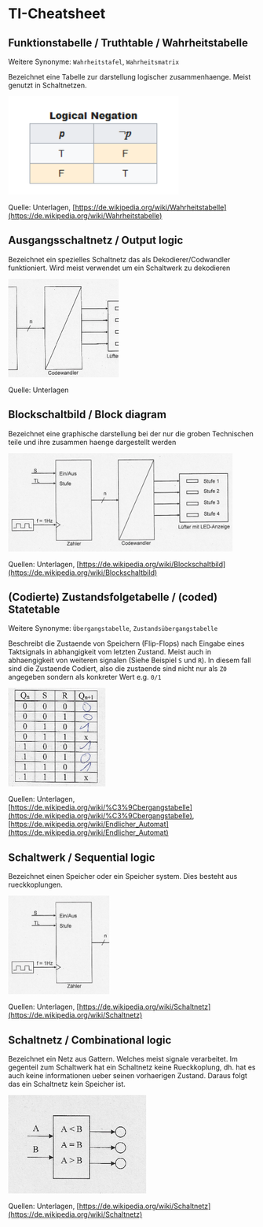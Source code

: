 # TI-Cheatsheet

## Funktionstabelle / Truthtable / Wahrheitstabelle

Weitere Synonyme: `Wahrheitstafel`, `Wahrheitsmatrix`

Bezeichnet eine Tabelle zur darstellung logischer zusammenhaenge. Meist genutzt in Schaltnetzen.<br>

<a href="truthtable.png"><img src="truthtable.png" height=200px/></a>

Quelle: Unterlagen, [https://de.wikipedia.org/wiki/Wahrheitstabelle](https://de.wikipedia.org/wiki/Wahrheitstabelle)

## Ausgangsschaltnetz / Output logic

Bezeichnet ein spezielles Schaltnetz das als Dekodierer/Codwandler funktioniert. Wird meist verwendet um ein Schaltwerk zu dekodieren<br>

<a href="outputlogic.jpg"><img src="outputlogic.jpg" height=200px/></a>

Quelle: Unterlagen

## Blockschaltbild  / Block diagram

Bezeichnet eine graphische darstellung bei der nur die groben Technischen teile und ihre zusammen haenge dargestellt werden<br>

<a href="blockdiagram.jpg"><img src="blockdiagram.jpg" height=200px/></a>

Quellen: Unterlagen, [https://de.wikipedia.org/wiki/Blockschaltbild](https://de.wikipedia.org/wiki/Blockschaltbild)

## (Codierte) Zustandsfolgetabelle / (coded) Statetable
Weitere Synonyme: `Übergangstabelle`, `Zustandsübergangstabelle`<br>

Beschreibt die Zustaende von Speichern (Flip-Flops) nach Eingabe eines Taktsignals in abhangigkeit vom letzten Zustand. Meist auch in abhaengigkeit von weiteren signalen (Siehe Beispiel `S` und `R`). In diesem fall sind die Zustaende Codiert, also die zustaende sind nicht nur als `Z0` angegeben sondern als konkreter Wert e.g. `0/1`<br>

<a href="statetable.jpg"><img src="statetable.jpg" height=200px/></a>

Quellen: Unterlagen, [https://de.wikipedia.org/wiki/%C3%9Cbergangstabelle](https://de.wikipedia.org/wiki/%C3%9Cbergangstabelle), [https://de.wikipedia.org/wiki/Endlicher_Automat](https://de.wikipedia.org/wiki/Endlicher_Automat)

## Schaltwerk / Sequential logic

Bezeichnet einen Speicher oder ein Speicher system. Dies besteht aus rueckkoplungen.<br>

<a href="sequentiallogic.jpg"><img src="sequentiallogic.jpg" height=200px/></a>


Quellen: Unterlagen, [https://de.wikipedia.org/wiki/Schaltnetz](https://de.wikipedia.org/wiki/Schaltnetz)

## Schaltnetz / Combinational logic

Bezeichnet ein Netz aus Gattern. Welches meist signale verarbeitet. Im gegenteil zum Schaltwerk hat ein Schaltnetz keine Rueckkoplung, dh. hat es auch keine informationen ueber seinen vorhaerigen Zustand. Daraus folgt das ein Schaltnetz kein Speicher ist.

<a href="combinationallogic.jpg"><img src="combinationallogic.jpg" height=200px/></a>

Quellen: Unterlagen, [https://de.wikipedia.org/wiki/Schaltnetz](https://de.wikipedia.org/wiki/Schaltnetz)